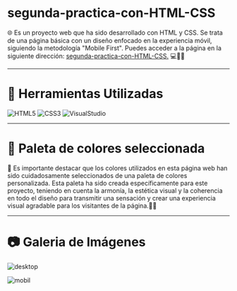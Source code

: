 # segunda-practica-con-HTML-CSS

🌐 Es un proyecto web que ha sido desarrollado con HTML y CSS. Se trata de una página básica con un diseño enfocado en la experiencia móvil, siguiendo la metodología "Mobile First". 
Puedes acceder a la página en la siguiente dirección: [segunda-practica-con-HTML-CSS.](https://mdmserra.github.io/segunda-practica-con-HTML-CSS/#) 💻🎨📱

---

# 🔧 Herramientas Utilizadas

![HTML5](https://img.shields.io/badge/html5-%23E34F26.svg?style=for-the-badge&logo=html5&logoColor=white)
![CSS3](https://img.shields.io/badge/css3-%231572B6.svg?style=for-the-badge&logo=css3&logoColor=white)
![VisualStudio](https://img.shields.io/badge/Visual%20Studio%20Code-%23007ACC.svg?style=for-the-badge&logo=visual-studio-code&logoColor=white)

---

# 🎨 Paleta de colores seleccionada

🌈 Es importante destacar que los colores utilizados en esta página web han sido cuidadosamente seleccionados de una paleta de colores personalizada. Esta paleta ha sido creada específicamente para este proyecto, teniendo en cuenta la armonía, la estética visual y la coherencia en todo el diseño para transmitir una sensación y crear una experiencia visual agradable para los visitantes de la página.🎨✨

---

# 📷 Galeria de Imágenes

![desktop](https://github.com/MDMSerra/segunda-practica-con-HTML-CSS/assets/122322927/5e20171a-e96a-43d6-a06f-7947c4986133)

![mobil](https://github.com/MDMSerra/segunda-practica-con-HTML-CSS/assets/122322927/88bdfa1b-a0b4-46c5-b653-9ef960776ad5)

